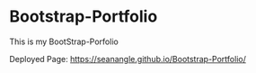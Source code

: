# Bootstrap-Portfolio
This is my BootStrap-Porfolio

Deployed Page: https://seanangle.github.io/Bootstrap-Portfolio/
